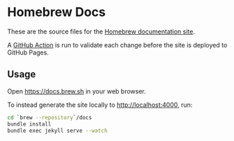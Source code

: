 # Homebrew Docs

These are the source files for the [Homebrew documentation site](https://docs.brew.sh/).

A [GitHub Action](https://github.com/Homebrew/brew/blob/master/.github/workflows/docs.yml) is run to validate each change before the site is deployed to GitHub Pages.

## Usage

Open <https://docs.brew.sh> in your web browser.

To instead generate the site locally to <http://localhost:4000>, run:

```bash
cd `brew --repository`/docs
bundle install
bundle exec jekyll serve --watch
```
